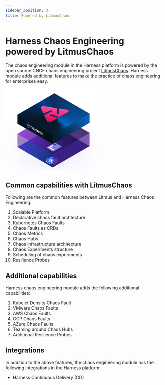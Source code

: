 ```yaml
---
sidebar_position: 3
title: Powered by LitmusChaos
---
```

# Harness Chaos Engineering powered by LitmusChaos

The chaos engineering module in the Harness platform is powered by the open source CNCF chaos engineering project [LitmusChaos](https://github.com/litmuschaos/litmus). Harness module adds additional features to make the practice of chaos engineering for enterprises easy.

![Harness Chaos Engineering Module](./static/overview/HCE-image.png)

## Common capabilities with LitmusChaos
Following are the common features between Litmus and Harness Chaos Engineering:

1. Scalable Platform
2. Declarative chaos fault archtecture
3. Kubernetes Chaos Faults
4. Chaos Faults as CRDs
5. Chaos Metrics
6. Chaos Hubs
7. Chaos infrastructure architecture
8. Chaos Experiments structure
9. Scheduling of chaos experiments
10. Resilience Probes

## Additional capabilities

Harness chaos engineering module adds the following additional capabilities:

1. Kubelet Density Chaos Fault
2. VMware Chaos Faults
3. AWS Chaos Faults
4. GCP Chaos Faults
5. AZure Chaos Faults
6. Teaming around Chaos Hubs
7. Additional Resilience Probes

## Integrations

In addition to the above features, the chaos engineering module has the following integrations in the Harness platform:

- Harness Continuous Delivery (CD)

